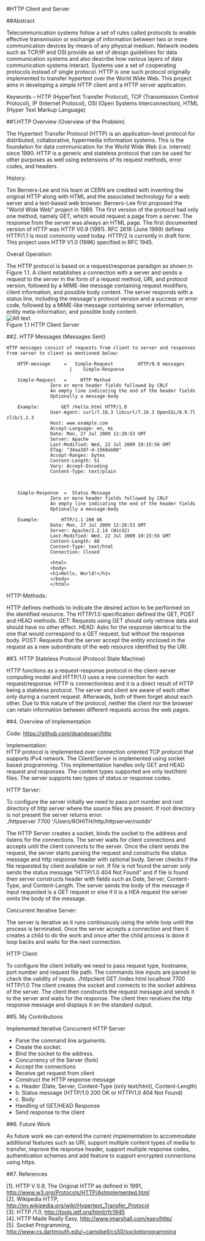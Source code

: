 #HTTP Client and Server
 
##Abstract

Telecommunication systems follow a set of rules called protocols to enable effective transmission or exchange of information between two or more communication devices by means of any physical medium. Network models such as TCP/IP and OSI provide as set of design guidelines for data communication systems and also describe how various layers of data communication systems interact. Systems use a set of cooperating protocols instead of single protocol. HTTP is one such protocol originally implemented to transfer hypertext over the World Wide Web. This project aims in developing a simple HTTP client and a HTTP server application.

Keywords – HTTP (HyperText Transfer Protocol), TCP (Transmission Control Protocol), IP (Internet Protocol), OSI (Open Systems Interconnection), HTML (Hyper Text Markup Language)

 
##1.HTTP Overview (Overview of the Problem)

The Hypertext Transfer Protocol (HTTP) is an application-level protocol for distributed, collaborative, hypermedia information systems. This is the foundation for data communication for the World Wide Web (i.e. internet) since 1990. HTTP is a generic and stateless protocol that can be used for other purposes as well using extensions of its request methods, error codes, and headers. 


History:  
  
  Tim Berners-Lee and his team at CERN are credited with inventing the original HTTP along with HTML and the associated technology for a web server and a text-based web browser. Berners-Lee first proposed the "World Wide Web" project in 1989. The first version of the protocol had only one method, namely GET, which would request a page from a server. The response from the server was always an HTML page.
The first documented version of HTTP was HTTP V0.9 (1991). RFC 2616 (June 1999) defines HTTP/1.1 is most commonly used today. HTTP/2 is currently in draft form. This project uses HTTP V1.0 (1996) specified in RFC 1945.

Overall Operation:  
  
  The HTTP protocol is based on a request/response paradigm as shown in Figure 1.1. A client establishes a connection with a server and sends a request to the server in the form of a request method, URI, and protocol version, followed by a MIME-like message containing request modifiers, client information, and possible body content. The server responds with a status line, including the message's protocol version and a success or error code, followed by a MIME-like message containing server information, entity meta-information, and possible body content.  
	![Alt text](http://www.tankonyvtar.hu/en/tartalom/tamop425/0027_ADW1/images/ADW100.png )  
	    Figure 1.1 HTTP Client Server
		

##2. HTTP Messages (Messages Sent)

	HTTP messages consist of requests from client to server and responses from server to client as mentioned below:   
	
	    HTTP-message     =   Simple-Request		 	HTTP/0.9 messages
   				           |    Simple-Response	

	    Simple-Request   =     HTTP Method
					Zero or more header fields followed by CRLF
					An empty line indicating the end of the header fields
					Optionally a message-body

		Example:		GET /hello.html HTTP/1.0
					User-Agent: curl/7.16.3 libcurl/7.16.3 OpenSSL/0.9.7l zlib/1.2.3 
					Host: www.example.com 
					Accept-Language: en, mi 
					Date: Mon, 27 Jul 2009 12:28:53 GMT 
					Server: Apache
					Last-Modified: Wed, 22 Jul 2009 19:15:56 GMT 
					ETag: "34aa387-d-1568eb00" 
					Accept-Ranges: bytes 
					Content-Length: 51 
					Vary: Accept-Encoding 
					Content-Type: text/plain



		Simple-Response  = 	Status Message
					Zero or more header fields followed by CRLF
					An empty line indicating the end of the header fields
					Optionally a message-body

		Example:		HTTP/1.1 200 OK
					Date: Mon, 27 Jul 2009 12:28:53 GMT
					Server: Apache/2.2.14 (Win32)
					Last-Modified: Wed, 22 Jul 2009 19:15:56 GMT
					Content-Length: 88
					Content-Type: text/html
					Connection: Closed

					<html>
					<body>
					<h1>Hello, World!</h1>
					</body>
					</html>
	
	
HTTP-Methods: 

HTTP defines methods to indicate the desired action to be performed on the identified resource. The HTTP/1.0 specification defined the GET, POST and HEAD methods. 
GET:	Requests using GET should only retrieve data and should have no other effect. 
HEAD:	Asks for the response identical to the one that would correspond to a GET 				request, but without the response body.
POST:	Requests that the server accept the entity enclosed in the request as a new 				subordinate of the web resource identified by the URI.
 
##3. HTTP Stateless Protocol (Protocol State Machine)

HTTP functions as a request-response protocol in the client-server computing model and HTTP/1.0 uses a new connection for each request/response. HTTP is connectionless and it is a direct result of HTTP being a stateless protocol. The server and client are aware of each other only during a current request. Afterwards, both of them forget about each other. Due to this nature of the protocol, neither the client nor the browser can retain information between different requests across the web pages.

##4. Overview of Implementation

Code:	 https://github.com/dsandesari/http

Implementation:  
HTTP protocol is implemented over connection oriented TCP protocol that supports IPv4 network. The Client/Server is implemented using socket based programming. This implementation handles only GET and HEAD request and responses. The content types supported are only text/html files. The server supports two types of status or response codes.  
  
HTTP Server:    

To configure the server initially we need to pass port number and root directory of http server where the source files are present. If root directory is not present the server returns error.  
./httpserver 7700 '/Users/ROHITH/http/httpserver/rootdir'

The HTTP Server creates a socket, binds the socket to the address and listens for the connections. The server waits for client connections and accepts until the client connects to the server. Once the client sends the request, the server starts parsing the request and constructs the status message and http response header with optional body. Server checks if the file requested by client available or not. If file is not found the server only sends the status message “HTTP/1.0 404 Not Found” and if file is found then server constructs header with fields such as Date, Server, Content-Type, and Content-Length. The server sends the body of the message if input requested is a GET request or else if it is a HEA request the server omits the body of the message. 


Concurrent Iterative Server:  
  
  The server is iterative as it runs continuously using the while loop until the process is terminated. Once the server accepts a connection and then it creates a child to do the work and once after the child process is done it loop backs and waits for the next connection.    
  
HTTP Client:  
  
  To configure the client initially we need to pass request type, hostname, port number and request file path. The commands line inputs are parsed to check the validity of inputs.
 ./httpclient GET /index.html localhost 7700 HTTP/1.0
The client creates the socket and connects to the socket address of the server. The client then constructs the request message and sends it to the server and waits for the response. The client then receives the http response message and displays it on the standard output.



##5. My Contributions

 Implemented Iterative Concurrent HTTP Server
-	Parse the command line arguments.
-	Create the socket.
-	Bind the socket to the address.
-	Concurrency of the Server (fork)
-	Accept the connections
-	Receive get request from client
-	Construct the HTTP response message  
-	a.	Header (Date, Server, Content-Type (only text/html), Content-Length)  
-	b.	Status message (HTTP/1.0 200 OK or HTTP/1.0 404 Not Found)  
-	c.	Body
-	Handling of GET/HEAD Response 
-	Send response to the client
	
##6. Future Work

As future work we can extend the current implementation to accommodate additional features such as URI, support multiple content types of media to transfer, improve the response header, support multiple response codes, authentication schemes and add feature to support encrypted connections using https. 

##7. References

[1].	HTTP V 0.9, The Original HTTP as defined in 1991, 	http://www.w3.org/Protocols/HTTP/AsImplemented.html  
[2].	Wikipedia HTTP, http://en.wikipedia.org/wiki/Hypertext_Transfer_Protocol  
[3]. 	HTTP /1.0, http://tools.ietf.org/html/rfc1945  
[4].	HTTP Made Really Easy, http://www.jmarshall.com/easy/http/  
[5]. 	Socket Programming, http://www.cs.dartmouth.edu/~campbell/cs50/socketprogramming 

